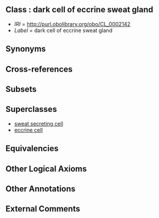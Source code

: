 
## Class : dark cell of eccrine sweat gland

 * *IRI* = http://purl.obolibrary.org/obo/CL_0002142
 * *Label* = dark cell of eccrine sweat gland

## Synonyms


## Cross-references


## Subsets


## Superclasses

 * [sweat secreting cell](../../CL/18/CL_0000318.md)
 * [eccrine cell](../../CL/34/CL_0000434.md)

## Equivalencies


## Other Logical Axioms


## Other Annotations


## External Comments

